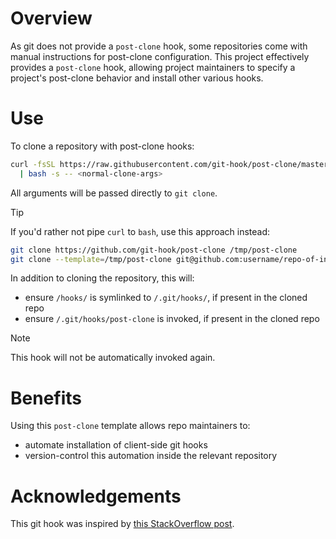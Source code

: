 # Overview

As git does not provide a `post-clone` hook, some repositories come with manual instructions for post-clone configuration.
This project effectively provides a `post-clone` hook, allowing project maintainers to specify a project's post-clone behavior and install other various hooks.

# Use

To clone a repository with post-clone hooks:

```sh
curl -fsSL https://raw.githubusercontent.com/git-hook/post-clone/master/bin/clone \
  | bash -s -- <normal-clone-args>
```

All arguments will be passed directly to `git clone`.

> [!TIP]
> If you'd rather not pipe `curl` to `bash`, use this approach instead:
> 
> ```sh
> git clone https://github.com/git-hook/post-clone /tmp/post-clone
> git clone --template=/tmp/post-clone git@github.com:username/repo-of-interest
> ```

In addition to cloning the repository, this will:

- ensure `/hooks/` is symlinked to `/.git/hooks/`, if present in the cloned repo
- ensure `/.git/hooks/post-clone` is invoked, if present in the cloned repo

> [!NOTE]
> This hook will not be automatically invoked again.

# Benefits

Using this `post-clone` template allows repo maintainers to:

- automate installation of client-side git hooks
- version-control this automation inside the relevant repository

# Acknowledgements

This git hook was inspired by [this StackOverflow post].

[this stackoverflow post]: http://stackoverflow.com/questions/2141492/git-clone-and-post-checkout-hook/2141577#2141577
